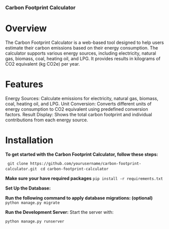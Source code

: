 ### Carbon Footprint Calculator
# Overview
The Carbon Footprint Calculator is a web-based tool designed to help users estimate their carbon emissions based on their energy consumption. The calculator supports various energy sources, including electricity, natural gas, biomass, coal, heating oil, and LPG. It provides results in kilograms of CO2 equivalent (kg CO2e) per year.

# Features
Energy Sources: Calculate emissions for electricity, natural gas, biomass, coal, heating oil, and LPG.
Unit Conversion: Converts different units of energy consumption to CO2 equivalent using predefined conversion factors.
Result Display: Shows the total carbon footprint and individual contributions from each energy source.


# Installation
**To get started with the Carbon Footprint Calculator, follow these steps:**

``` git clone https://github.com/yourusername/carbon-footprint-calculator.git```
 ``` cd carbon-footprint-calculator```

**Make sure your have required packages**
``` pip install -r requirements.txt ```

**Set Up the Database:**

**Run the following command to apply database migrations: (optional)**
``` python manage.py migrate ```

**Run the Development Server:**
Start the server with:

``` python manage.py runserver ```
